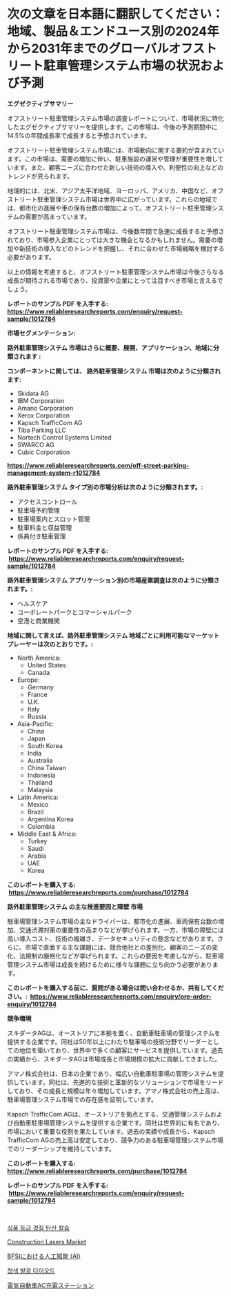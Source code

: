 <p><h1>次の文章を日本語に翻訳してください：地域、製品＆エンドユース別の2024年から2031年までのグローバルオフストリート駐車管理システム市場の状況および予測</h1></p><p><strong>エグゼクティブサマリー</strong></p>
<p><p>オフストリート駐車管理システム市場の調査レポートについて、市場状況に特化したエグゼクティブサマリーを提供します。この市場は、今後の予測期間中に14.5%の年間成長率で成長すると予想されています。</p><p>オフストリート駐車管理システム市場には、市場動向に関する要約が含まれています。この市場は、需要の増加に伴い、駐車施設の運営や管理が重要性を増しています。また、顧客ニーズに合わせた新しい技術の導入や、利便性の向上などのトレンドが見られます。</p><p>地理的には、北米、アジア太平洋地域、ヨーロッパ、アメリカ、中国など、オフストリート駐車管理システム市場は世界中に広がっています。これらの地域では、都市化の進展や車の保有台数の増加によって、オフストリート駐車管理システムの需要が高まっています。</p><p>オフストリート駐車管理システム市場は、今後数年間で急速に成長すると予想されており、市場参入企業にとっては大きな機会となるかもしれません。需要の増加や新技術の導入などのトレンドを把握し、それに合わせた市場戦略を検討する必要があります。</p><p>以上の情報を考慮すると、オフストリート駐車管理システム市場は今後さらなる成長が期待される市場であり、投資家や企業にとって注目すべき市場と言えるでしょう。</p></p>
<p><strong>レポートのサンプル PDF を入手する: <a href="https://www.reliableresearchreports.com/enquiry/request-sample/1012784">https://www.reliableresearchreports.com/enquiry/request-sample/1012784</a></strong></p>
<p><strong>市場セグメンテーション:</strong></p>
<p><strong> 路外駐車管理システム 市場はさらに概要、展開、アプリケーション、地域に分類されます :</strong></p>
<p><strong>コンポーネントに関しては、 路外駐車管理システム 市場は次のように分類されます: &nbsp;</strong></p>
<p><ul><li>Skidata AG</li><li>IBM Corporation</li><li>Amano Corporation</li><li>Xerox Corporation</li><li>Kapsch TrafficCom AG</li><li>Tiba Parking LLC</li><li>Nortech Control Systems Limited</li><li>SWARCO AG</li><li>Cubic Corporation</li></ul></p>
<p><strong><a href="https://www.reliableresearchreports.com/off-street-parking-management-system-r1012784">https://www.reliableresearchreports.com/off-street-parking-management-system-r1012784</a></strong></p>
<p><strong> 路外駐車管理システム タイプ別の市場分析は次のように分類されます。:</strong></p>
<p><ul><li>アクセスコントロール</li><li>駐車場予約管理</li><li>駐車場案内とスロット管理</li><li>駐車料金と収益管理</li><li>係員付き駐車管理</li></ul></p>
<p><strong>レポートのサンプル PDF を入手する: &nbsp;<a href="https://www.reliableresearchreports.com/enquiry/request-sample/1012784">https://www.reliableresearchreports.com/enquiry/request-sample/1012784</a></strong></p>
<p><strong> 路外駐車管理システム アプリケーション別の市場産業調査は次のように分類されます。:</strong></p>
<p><ul><li>ヘルスケア</li><li>コーポレートパークとコマーシャルパーク</li><li>空港と商業機関</li></ul></p>
<p><strong>地域に関して言えば、路外駐車管理システム 地域ごとに利用可能なマーケットプレーヤーは次のとおりです。:</strong></p>
<p><ul>
    <li>
        North America:
        <ul>
            <li>United States</li>
            <li>Canada</li>
        </ul>
    </li>
    <li>
        Europe:
        <ul>
            <li>Germany</li>
            <li>France</li>
            <li>U.K.</li>
            <li>Italy</li>
            <li>Russia</li>
        </ul>
    </li>
    <li>
        Asia-Pacific:
        <ul>
            <li>China</li>
            <li>Japan</li>
            <li>South Korea</li>
            <li>India</li>
            <li>Australia</li>
            <li>China Taiwan</li>
            <li>Indonesia</li>
            <li>Thailand</li>
            <li>Malaysia</li>
        </ul>
    </li>
    <li>
        Latin America:
        <ul>
            <li>Mexico</li>
            <li>Brazil</li>
            <li>Argentina Korea</li>
            <li>Colombia</li>
        </ul>
    </li>
    <li>
        Middle East & Africa:
        <ul>
            <li>Turkey</li>
            <li>Saudi</li>
            <li>Arabia</li>
            <li>UAE</li>
            <li>Korea</li>
        </ul>
    </li>
    </ul></p>
<p><strong>このレポートを購入する: &nbsp;<a href="https://www.reliableresearchreports.com/purchase/1012784">https://www.reliableresearchreports.com/purchase/1012784</a></strong></p>
<p><strong>路外駐車管理システム の主な推進要因と障壁 市場</strong></p>
<p><p>駐車場管理システム市場の主なドライバーは、都市化の進展、車両保有台数の増加、交通渋滞対策の重要性の高まりなどが挙げられます。一方、市場の障壁には高い導入コスト、技術の複雑さ、データセキュリティの懸念などがあります。さらに、市場で直面する主な課題には、競合他社との差別化、顧客のニーズの変化、法規制の厳格化などが挙げられます。これらの要因を考慮しながら、駐車場管理システム市場は成長を続けるために様々な課題に立ち向かう必要があります。</p></p>
<p><strong>このレポートを購入する前に、質問がある場合は問い合わせるか、共有してください。:&nbsp; <a href="https://www.reliableresearchreports.com/enquiry/pre-order-enquiry/1012784">https://www.reliableresearchreports.com/enquiry/pre-order-enquiry/1012784</a></strong></p>
<p><strong>競争環境</strong></p>
<p><p>スキダータAGは、オーストリアに本拠を置く、自動車駐車場の管理システムを提供する企業です。同社は50年以上にわたり駐車場の技術分野でリーダーとしての地位を築いており、世界中で多くの顧客にサービスを提供しています。過去の実績から、スキダータAGは市場成長と市場規模の拡大に貢献してきました。</p><p>アマノ株式会社は、日本の企業であり、幅広い自動車駐車場の管理システムを提供しています。同社は、先進的な技術と革新的なソリューションで市場をリードしており、その成長と規模は年々増加しています。アマノ株式会社の売上高は、駐車場管理システム市場での存在感を証明しています。</p><p>Kapsch TrafficCom AGは、オーストリアを拠点とする、交通管理システムおよび自動車駐車場管理システムを提供する企業です。同社は世界的に有名であり、市場において重要な役割を果たしています。過去の実績や成長から、Kapsch TrafficCom AGの売上高は安定しており、競争力のある駐車場管理システム市場でのリーダーシップを維持しています。</p></p>
<p><strong>このレポートを購入する: &nbsp; <a href="https://www.reliableresearchreports.com/purchase/1012784">https://www.reliableresearchreports.com/purchase/1012784</a></strong></p>
<p><strong>レポートのサンプル PDF を入手する: &nbsp;<a href="https://www.reliableresearchreports.com/enquiry/request-sample/1012784">https://www.reliableresearchreports.com/enquiry/request-sample/1012784</a></strong><strong></strong></p>
<p>&nbsp;</p>
<p><p><a href="https://github.com/alpinestartsekian/Market-Research-Report-List-1/blob/main/6603909113474.md">식품 등급 경질 탄산 칼슘</a></p><p><a href="https://issuu.com/reportprime-2/docs/construction-lasers-market-size-2030.pptx">Construction Lasers Market</a></p><p><a href="https://github.com/RandallRunte2023/Market-Research-Report-List-1/blob/main/4234868121509.md">BFSIにおける人工知能 (AI)</a></p><p><a href="https://github.com/hasanrajibul387/Market-Research-Report-List-1/blob/main/3186611113473.md">청색 발광 다이오드</a></p><p><a href="https://github.com/TerrellConn/Market-Research-Report-List-1/blob/main/4879461121508.md">電気自動車AC充電ステーション</a></p></p>